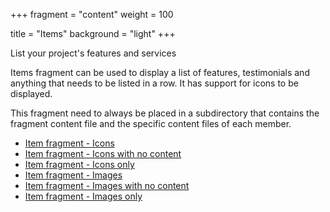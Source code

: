 +++
fragment = "content"
weight = 100

title = "Items"
background = "light"
+++

List your project's features and services

<!--more-->

Items fragment can be used to display a list of features, testimonials and
anything that needs to be listed in a row. It has support for icons to be
displayed.

This fragment need to always be placed in a subdirectory that contains the
fragment content file and the specific content files of each member.

- [Item fragment - Icons](#items)
- [Item fragment - Icons with no content](#items-no-content)
- [Item fragment - Icons only](#items-only)
- [Item fragment - Images](#logos)
- [Item fragment - Images with no content](#logos-no-content)
- [Item fragment - Images only](#logos-no-content)
